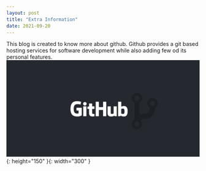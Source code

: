 ```yaml
---
layout: post
title: "Extra Information"
date: 2021-09-20
---
```

This blog is created to know more about github. 
Github provides a git based hosting services for software development while also adding few od its personal features.
![image tooltip here](/Images/githubs.png){: height="150" }{: width="300" }

